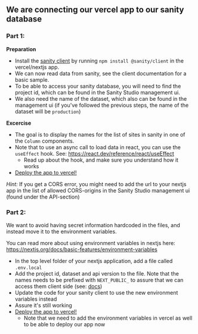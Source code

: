 ## We are connecting our vercel app to our sanity database

### Part 1:

**Preparation**
* Install the [sanity client](https://www.npmjs.com/package/@sanity/client) by running `npm install @sanity/client` in the vercel/nextjs app.
* We can now read data from sanity, see the client documentation for a basic sample.
* To be able to access your sanity database, you will need to find the project id, which can be found in the Sanity Studio management ui.
* We also need the name of the dataset, which also can be found in the management ui (if you've followed the previous steps, the name of the dataset will be `production`)

**Excercise**
* The goal is to display the names for the list of sites in sanity in one of the `Column` components.
* Note that to use an async call to load data in react, you can use the `useEffect` hook. See: https://react.dev/reference/react/useEffect
  * Read up about the hook, and make sure you understand how it works
* [Deploy the app to vercel!](deploy.md)

_Hint:_ If you get a CORS error, you might need to add the url to your nextjs app in the list of allowed CORS-origins in the Sanity Studio management ui (found under the API-section)

### Part 2:

We want to avoid having secret information hardcoded in the files, and instead move it to the environment variables.

You can read more about using environment variables in nextjs here: https://nextjs.org/docs/basic-features/environment-variables

* In the top level folder of your nextjs application, add a file called `.env.local`
* Add the project id, dataset and api version to the file. Note that the names needs to be prefixed with `NEXT_PUBLIC_` to assure that we can access them client side (see: [docs](https://nextjs.org/docs/pages/building-your-application/configuring/environment-variables#exposing-environment-variables-to-the-browser))
* Update the code for your sanity client to use the new environment variables instead
* Assure it's still working
* [Deploy the app to vercel!](deploy.md)
  * Note that we need to add the environment variables in vercel as well to be able to deploy our app now

